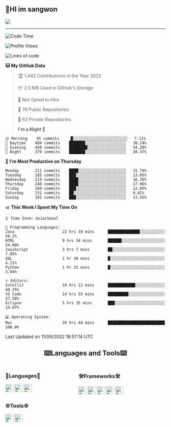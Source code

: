 ## 🤸HI im sangwon

<img src="https://github-profile-summary-cards.vercel.app/api/cards/profile-details?username=nowgnas&theme=dracula" />

<!-- <a href="#">
  <img src="https://github-readme-stats.vercel.app/api?username=nowgnas&theme=calm&show_icons=true" height='200px'>
</a><br>
<a href="#">
  <img src="https://github-readme-stats.vercel.app/api/top-langs/?username=nowgnas&theme=calm&exclude_repo=Jagi,assignment&layout=compact" height='200px'>
  <img src='http://mazassumnida.wtf/api/v2/generate_badge?boj=leo503801' height='200px'>
</a> -->

<hr>

<!--START_SECTION:waka-->

![Code Time](http://img.shields.io/badge/Code%20Time-2%2C480%20hrs-blue)

![Profile Views](http://img.shields.io/badge/Profile%20Views-7-blue)

![Lines of code](https://img.shields.io/badge/From%20Hello%20World%20I%27ve%20Written-2%20Million%20lines%20of%20code-blue)

**🐱 My GitHub Data**

> 🏆 1,442 Contributions in the Year 2022
>
> 📦 2.5 MB Used in GitHub's Storage
>
> 🚫 Not Opted to Hire
>
> 📜 78 Public Repositories
>
> 🔑 63 Private Repositories
>
> **I'm a Night 🦉**

```text
🌞 Morning    95 commits     █░░░░░░░░░░░░░░░░░░░░░░░░   7.11%
🌆 Daytime    404 commits    ███████░░░░░░░░░░░░░░░░░░   30.24%
🌃 Evening    458 commits    ████████░░░░░░░░░░░░░░░░░   34.28%
🌙 Night      379 commits    ███████░░░░░░░░░░░░░░░░░░   28.37%

```

📅 **I'm Most Productive on Thursday**

```text
Monday       211 commits    ████░░░░░░░░░░░░░░░░░░░░░   15.79%
Tuesday      185 commits    ███░░░░░░░░░░░░░░░░░░░░░░   13.85%
Wednesday    219 commits    ████░░░░░░░░░░░░░░░░░░░░░   16.39%
Thursday     240 commits    ████░░░░░░░░░░░░░░░░░░░░░   17.96%
Friday       169 commits    ███░░░░░░░░░░░░░░░░░░░░░░   12.65%
Saturday     131 commits    ██░░░░░░░░░░░░░░░░░░░░░░░   9.81%
Sunday       181 commits    ███░░░░░░░░░░░░░░░░░░░░░░   13.55%

```

📊 **This Week I Spent My Time On**

```text
⌚︎ Time Zone: Asia/Seoul

💬 Programming Languages:
Java                     22 hrs 19 mins      ██████████████░░░░░░░░░░░   56.2%
HTML                     9 hrs 34 mins       ██████░░░░░░░░░░░░░░░░░░░   24.08%
JavaScript               3 hrs 7 mins        ██░░░░░░░░░░░░░░░░░░░░░░░   7.85%
SQL                      1 hr 38 mins        █░░░░░░░░░░░░░░░░░░░░░░░░   4.11%
Python                   1 hr 33 mins        █░░░░░░░░░░░░░░░░░░░░░░░░   3.94%

🔥 Editors:
IntelliJ                 19 hrs 12 mins      ████████████░░░░░░░░░░░░░   48.35%
VS Code                  14 hrs 55 mins      █████████░░░░░░░░░░░░░░░░   37.58%
Eclipse                  5 hrs 35 mins       ███░░░░░░░░░░░░░░░░░░░░░░   14.07%

💻 Operating System:
Mac                      39 hrs 44 mins      █████████████████████████   100.0%

```

Last Updated on 11/09/2022 18:57:14 UTC

<!--END_SECTION:waka-->

<!-- <div align="center">
  <h2>⌨️Languages and Tools⌨️</h2>
  <div align=flex>
    <img height="25px" src="https://img.shields.io/badge/Python-3776AB?style=flat&amp;logo=Python&amp;logoColor=white" alt="Python Badge">
    <img height="25px" src="https://img.shields.io/badge/Javascript-F7DF1E?style=flat&amp;logo=Javascript&amp;logoColor=white" alt="Python Badge">
  </div>

  <div>
  <img height="25px" src="https://img.shields.io/badge/Express-000000?style=flat&amp;logo=Express&amp;logoColor=white" alt="Python Badge">
  <img height="25px" src="https://img.shields.io/badge/Node js-339933?style=flat&amp;logo=Node.js&amp;logoColor=white" alt="Python Badge">
  <img height="25px" src="https://img.shields.io/badge/MongoDB-47A248?style=flat&amp;logo=MongoDB&amp;logoColor=white" alt="Python Badge">
  <img height="25px" src="https://img.shields.io/badge/React-61DAFB?style=flat&amp;logo=React&amp;logoColor=white" alt="Python Badge">
   <img height="25px" src="https://img.shields.io/badge/TensorFlow-FF6F00?style=flat&amp;logo=TensorFlow&amp;logoColor=white" alt="Python Badge">
  </div>
  <div>
  <img height="25px" src="https://img.shields.io/badge/Visual Studio Code-007ACC?style=flat&amp;logo=Visual Studio Code&amp;logoColor=white" alt="Python Badge">
  <img height="25px" src="https://img.shields.io/badge/Ubuntu-E95420?style=flat&amp;logo=Ubuntu&amp;logoColor=white" alt="Python Badge">
  </div>
</div>
<br> -->

<h2 align=center>⌨️Languages and Tools⌨️</h2>
<div>
  <div style='float:left; margin-right:30px; width:200px'>
  <h3>🎈Languages🎈</h3>
  <div>
    <img height="25px" src="https://img.shields.io/badge/Java-FF7800?style=flat&amp;&amp;logoColor=white" alt="Python Badge">
    <img height="25px" src="https://img.shields.io/badge/Python-3776AB?style=flat&amp;logo=Python&amp;logoColor=white" alt="Python Badge">
      <img height="25px" src="https://img.shields.io/badge/Javascript-F7DF1E?style=flat&amp;logo=Javascript&amp;logoColor=white" alt="Python Badge">
  </div>
  
  </div>
  <div style='float:left; margin-right:30px; width:200px'>
  <h3>🛠️Frameworks🛠️</h3>
  <div>
    <img height="25px" src="https://img.shields.io/badge/NestJS-E0234E?style=flat&amp;logo=NestJS&amp;logoColor=white" alt="Python Badge">
    <img height="25px" src="https://img.shields.io/badge/Express-000000?style=flat&amp;logo=Express&amp;logoColor=white" alt="Python Badge">
    <img height="25px" src="https://img.shields.io/badge/Node js-339933?style=flat&amp;logo=Node.js&amp;logoColor=white" alt="Python Badge">
    <img height="25px" src="https://img.shields.io/badge/MongoDB-47A248?style=flat&amp;logo=MongoDB&amp;logoColor=white" alt="Python Badge">
     <img height="25px" src="https://img.shields.io/badge/TensorFlow-FF6F00?style=flat&amp;logo=TensorFlow&amp;logoColor=white" alt="Python Badge">
  </div>
  </div>
  <div style='float:left;'>
  <h3>⚙️Tools⚙️</h3>
  <div>
    <img height="25px" src="https://img.shields.io/badge/Ubuntu-E95420?style=flat&amp;logo=Ubuntu&amp;logoColor=white" alt="Python Badge">
    <img height="25px" src="https://img.shields.io/badge/Docker-2496ED?style=flat&amp;logo=Docker&amp;logoColor=white" alt="Python Badge">
  </div>
  </div>
</div>

<!-- ![trophy](https://github-profile-trophy.vercel.app/?username=nowgnas&column=7&margin-w=15&margin-h=15) -->

<!--
**Marshmellowon/Marshmellowon** is a ✨ _special_ ✨ repository because its `README.md` (this file) appears on your GitHub profile.

Here are some ideas to get you started:

- 🔭 I’m currently working on ...
- 🌱 I’m currently learning ...
- 👯 I’m looking to collaborate on ...
- 🤔 I’m looking for help with ...
- 💬 Ask me about ...
- 📫 How to reach me: ...
- 😄 Pronouns: ...
- ⚡ Fun fact: ...
-->

<!-- style='display:grid; grid-template-columns: auto auto auto;' -->
